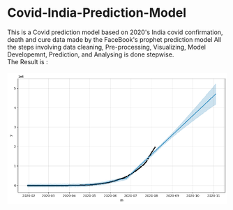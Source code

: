 # Covid-India-Prediction-Model
This is a Covid prediction model based on 2020's India covid confirmation, death and cure data made by the FaceBook's prophet prediction model 
All the steps involving data cleaning, Pre-processing, Visualizing, Model Developemnt, Prediction, and Analysing is done stepwise.
<br>
The Result is :
<br> <br> 
<img src ="prediction.png" width=800/>
